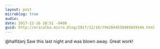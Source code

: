 ```yaml
---
layout: post
microblog: true
audio: 
date: 2017-12-16 10:51 -0400
guid: http://ericalba.micro.blog/2017/12/16/t942044558485049344.html
---
```

@halfdanj Saw this last night and was blown away. Great work!
